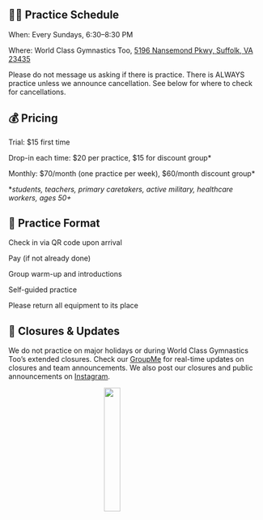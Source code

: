 <!---layout: page
title: "Practice Schedule"
permalink: /practice-schedule--->

## 🏋️‍♀️ Practice Schedule
When: Every Sundays, 6:30–8:30 PM

Where: World Class Gymnastics Too, [5196 Nansemond Pkwy, Suffolk, VA 23435](https://maps.app.goo.gl/MApyPnr39rzwTv716)

Please do not message us asking if there is practice. There is ALWAYS practice unless we announce cancellation. See below for where to check for cancellations.

## 💰 Pricing
Trial: $15 first time

Drop-in each time: $20 per practice, $15 for discount group*

Monthly: $70/month (one practice per week), $60/month discount group*

*_students, teachers, primary caretakers, active military, healthcare workers, ages 50+_

## 🧘 Practice Format
Check in via QR code upon arrival

Pay (if not already done)

Group warm-up and introductions

Self-guided practice

Please return all equipment to its place

## 📅 Closures & Updates
We do not practice on major holidays or during World Class Gymnastics Too’s extended closures.
Check our [GroupMe](https://groupme.com/join_group/87617300/U5zsqMLk) for real-time updates on closures and team announcements.
We also post our closures and public announcements on [Instagram](https://www.instagram.com/vbadultgymnasticsclub/).


<img 
  src="https://github.com/user-attachments/assets/18bd03fb-f1d8-4b1d-b1c7-21b6286b73f9" 
  style="display: block; margin: 0 auto; width: 25%; height: auto;" 
/>



